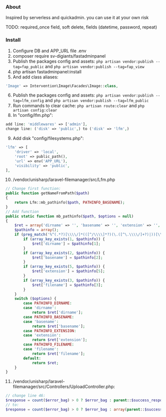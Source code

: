 ### About
Inspired by serverless and quickadmin. you can use it at your own risk

TODO: required_once field, soft delete, fields (datetime, password, repeat)

### Install
                
1. Configure DB and APP_URL file .env
2. composer require sv-digiants/fastadminpanel
3. Publish the packages config and assets: `php artisan vendor:publish --tag=fap_public` and `php artisan vendor:publish --tag=fap_view`
4. php artisan fastadminpanel:install
5. And add class aliases:
```php
'Image' => Intervention\Image\Facades\Image::class,
```
6. Publish the packages config and assets: `php artisan vendor:publish --tag=lfm_config` and `php artisan vendor:publish --tag=lfm_public`
7. Run commands to clear cache: `php artisan route:clear` and `php artisan config:clear`
8. In "config/lfm.php":
```php
add line: 'middlewares' => ['admin'],
change line: ('disk' => 'public',) to ('disk' => 'lfm',)
```
9. Add disk "config/filesystems.php":
```php
'lfm' => [
    'driver' => 'local',
    'root' => public_path(),
    'url' => env('APP_URL'),
    'visibility' => 'public',
],
```
10. /vendor/unisharp/laravel-filemanager/src/Lfm.php

```php
// Change first function:
public function getNameFromPath($path)
{
    return Lfm::mb_pathinfo($path, PATHINFO_BASENAME);
}
// Add function
public static function mb_pathinfo($path, $options = null)
{
    $ret = array('dirname' => '', 'basename' => '', 'extension' => '', 'filename' => '');
    $pathinfo = array();
    if (preg_match('%^(.*?)[\\\\/]*(([^/\\\\]*?)(\.([^\.\\\\/]+?)|))[\\\\/\.]*$%im', $path, $pathinfo)) {
        if (array_key_exists(1, $pathinfo)) {
            $ret['dirname'] = $pathinfo[1];
        }
        if (array_key_exists(2, $pathinfo)) {
            $ret['basename'] = $pathinfo[2];
        }
        if (array_key_exists(5, $pathinfo)) {
            $ret['extension'] = $pathinfo[5];
        }
        if (array_key_exists(3, $pathinfo)) {
            $ret['filename'] = $pathinfo[3];
        }
    }
    switch ($options) {
        case PATHINFO_DIRNAME:
        case 'dirname':
            return $ret['dirname'];
        case PATHINFO_BASENAME:
        case 'basename':
            return $ret['basename'];
        case PATHINFO_EXTENSION:
        case 'extension':
            return $ret['extension'];
        case PATHINFO_FILENAME:
        case 'filename':
            return $ret['filename'];
        default:
            return $ret;
    }
}
```
11. /vendor/unisharp/laravel-filemanager/src/Controllers/UploadController.php:

```php
// change line 46:
$response = count($error_bag) > 0 ? $error_bag : parent::$success_response;
// to:
$response = count($error_bag) > 0 ? $error_bag : array(parent::$success_response);
```